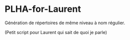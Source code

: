 # PLHA-for-Laurent
Génération de répertoires de même niveau à nom régulier.

(Petit script pour Laurent qui sait de quoi je parle)
